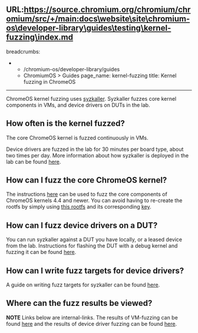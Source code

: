 URL:https://source.chromium.org/chromium/chromium/src/+/main:docs\website\site\chromium-os\developer-library\guides\testing\kernel-fuzzing\index.md
---
breadcrumbs:
- - /chromium-os/developer-library/guides
  - ChromiumOS > Guides
page_name: kernel-fuzzing
title: Kernel fuzzing in ChromeOS
---

ChromeOS kernel fuzzing uses [syzkaller](https://github.com/google/syzkaller/).
Syzkaller fuzzes core kernel components in VMs, and device drivers on
DUTs in the lab.

## How often is the kernel fuzzed?

The core ChromeOS kernel is fuzzed continuously in VMs.

Device drivers are fuzzed in the lab for 30 minutes per board type,
about two times per day. More information about how syzkaller is
deployed in the lab can be found [here](http://go/syzkaller-ctp-deployment).

## How can I fuzz the core ChromeOS kernel?

The instructions
[here](https://github.com/google/syzkaller/blob/HEAD/docs/linux/setup_ubuntu-host_qemu-vm_x86-64-kernel.md)
can be used to fuzz the core components of ChromeOS kernels 4.4 and newer.
You can avoid having to re-create the rootfs by simply using [this
rootfs](https://storage.googleapis.com/syzkaller/wheezy.img) and its
corresponding
[key](https://storage.googleapis.com/syzkaller/wheezy.img.key).

## How can I fuzz device drivers on a DUT?

You can run syzkaller against a DUT you have locally, or a leased device
from the lab. Instructions for flashing the DUT with a debug kernel and
fuzzing it can be found [here](http://go/syzkaller-leased-dut).

## How can I write fuzz targets for device drivers?

A guide on writing fuzz targets for syzkaller can be found
[here](http://go/writing-ctp-syz-desc).

## Where can the fuzz results be viewed?

**NOTE** Links below are internal-links.
The results of VM-fuzzing can be found [here](https://buganizer.corp.google.com/hotlists/733621)
and the results of device driver fuzzing can be found [here](https://buganizer.corp.google.com/hotlists/2610283).
